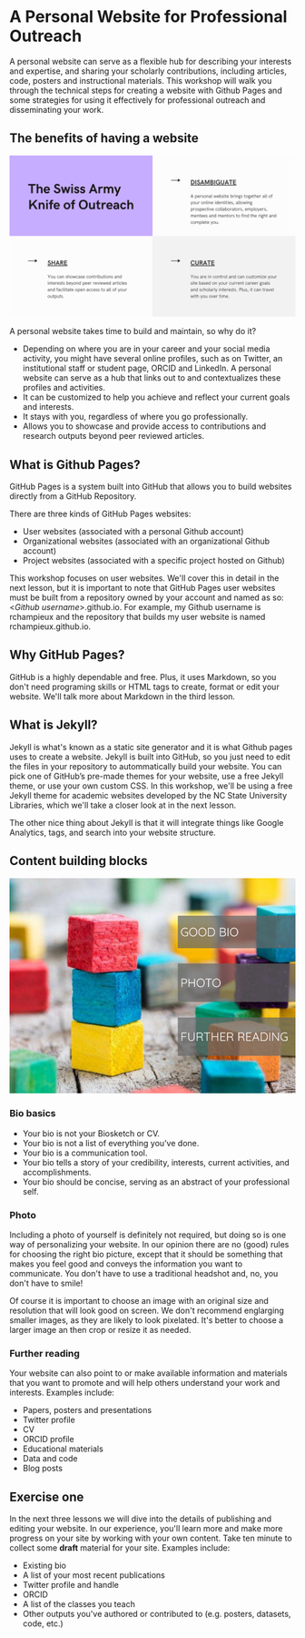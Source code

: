 # A Personal Website for Professional Outreach

A personal website can serve as a flexible hub for describing your interests and expertise, and sharing your scholarly contributions, including articles, code, posters and instructional materials.  This workshop will walk you through the technical steps for creating a website with Github Pages and some strategies for using it effectively for professional outreach and disseminating your work.

## The benefits of having a website

![Disambiguate, Share and Curate](../images/website_benefits.png)

A personal website takes time to build and maintain, so why do it?

- Depending on where you are in your career and your social media activity, you might have several online profiles, such as on Twitter, an institutional staff or student page, ORCID and LinkedIn.  A personal website can serve as a hub that links out to and contextualizes these profiles and activities.
- It can be customized to help you achieve and reflect your current goals and interests.  
- It stays with you, regardless of where you go professionally.
- Allows you to showcase and provide access to contributions and research outputs beyond peer reviewed articles.

## What is Github Pages?

GitHub Pages is a system built into GitHub that allows you to build websites directly from a GitHub Repository.

There are three kinds of GitHub Pages websites:

- User websites (associated with a personal Github account)
- Organizational websites (associated with an organizational Github account)
- Project websites (associated with a specific project hosted on Github)

This workshop focuses on user websites.  We'll cover this in detail in the next lesson, but it is important to note that GitHub Pages user websites must be built from a repository owned by your account and named as so:  <*Github username*>.github.io.  For example, my Github username is rchampieux and the repository that builds my user website is named rchampieux.github.io.

## Why GitHub Pages?

GitHub is a highly dependable and free.  Plus, it uses Markdown, so you don't need programing skills or HTML tags to create, format or edit your website.  We'll talk more about Markdown in the third lesson.  

## What is Jekyll?

Jekyll is what's known as a static site generator and it is what Github pages uses to create a website.  Jekyll is built into GitHub, so you just need to edit the files in your repository to autommatically build your website.  You can pick one of GitHub’s pre-made themes for your website, use a free Jekyll theme, or use your own custom CSS.  In this workshop, we'll be using a free Jekyll theme for academic websites developed by the NC State University Libraries, which we'll take a closer look at in the next lesson.

The other nice thing about Jekyll is that it will integrate things like Google Analytics, tags, and search into your website structure.

## Content building blocks

![Building Blocks](../images/content.png)

### Bio basics

- Your bio is not your Biosketch or CV.
- Your bio is not a list of everything you’ve done.
- Your bio is a communication tool.
- Your bio tells a story of your credibility, interests, current activities, and accomplishments.
- Your bio should be concise, serving as an abstract of your professional self.

### Photo

Including a photo of yourself is definitely not required, but doing so is one way of personalizing your website.  In our opinion there are no (good) rules for choosing the right bio picture, except that it should be something that makes you feel good and conveys the information you want to communicate. You don't have to use a traditional headshot and, no, you don't have to smile!

Of course it is important to choose an image with an original size and resolution that will look good on screen.  We don't recommend englarging smaller images, as they are likely to look pixelated.  It's better to choose a larger image an then crop or resize it as needed.

### Further reading

Your website can also point to or make available information and materials that you want to promote and will help others understand your work and interests.  Examples include:
- Papers, posters and presentations
- Twitter profile
- CV
- ORCID profile
- Educational materials
- Data and code
- Blog posts

## Exercise one

In the next three lessons we will dive into the details of publishing and editing your website.  In our experience, you'll learn more and make more progress on your site by working with your own content.  Take ten minute to collect some **draft** material for your site.  Examples include:

- Existing bio
- A list of your most recent publications
- Twitter profile and handle
- ORCID
- A list of the classes you teach
- Other outputs you've authored or contributed to (e.g. posters, datasets, code, etc.)
